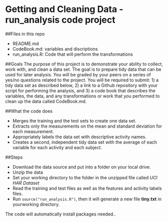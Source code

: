 # Getting and Cleaning Data - run_analysis code project


##Files in this repo
- README.md 
- CodeBook.md: variables and discriptions
- run_analysis.R: Code that will perform the transformations 

##Goals
The purpose of this project is to demonstrate your ability to collect, work with, and clean a data set. The goal is to prepare tidy data that can be used for later analysis. You will be graded by your peers on a series of yes/no questions related to the project. You will be required to submit: 1) a tidy data set as described below, 2) a link to a Github repository with your script for performing the analysis, and 3) a code book that describes the variables, the data, and any transformations or work that you performed to clean up the data called CodeBook.md.

##What the code does
- Merges the training and the test sets to create one data set.
- Extracts only the measurements on the mean and standard deviation for each measurement.
- Appropriately labels the data set with descriptive activity names.
- Creates a second, independent tidy data set with the average of each variable for each activity and each subject.

##Steps
- Download the data source and put into a folder on your local drive.
- Unzip the data
- Set your working directory to the folder in the unzipped file called *UCI HAR Dataset*
- Read the training and test files as well as the features and activity labels files.
- Run `source("run_analysis.R")`, then it will generate a new file **tiny.txt**  in yourworking directory.

The code will automatically install packages needed..